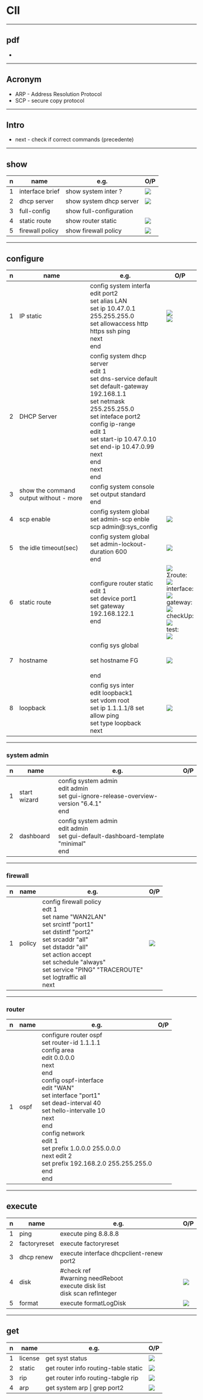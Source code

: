 # ClI

---

## pdf
*


---

## Acronym
* ARP - Address Resolution Protocol
* SCP - secure copy protocol

---

## Intro
* next - check if correct commands (precedente)

---

## show
|n|name|e.g.|O/P|
|-|----|----|----|
|1|interface brief|show system inter ?|[<img src="https://i.imgur.com/cumaEDq.png">](https://i.imgur.com/cumaEDq.png)|
|2|dhcp server| show system dhcp server|[<img src="https://i.imgur.com/IQxDDWN.png">](https://i.imgur.com/IQxDDWN.png)|
|3|full-config|show full-configuration||
|4|static route|show router static|[<img src="https://i.imgur.com/zWSKCpz.png">](https://i.imgur.com/zWSKCpz.png)|
|5|firewall policy|show firewall policy|[<img src="https://i.imgur.com/bMXmioM.png">](https://i.imgur.com/bMXmioM.png)|

---

## configure
|n|name|e.g.|O/P|
|-|----|----|----|
|1|IP static|config system interfa <br/> edit port2 <br/> set alias LAN <br/> set ip 10.47.0.1 255.255.255.0 <br/> set allowaccess http https ssh ping <br/> next <br/> end | [<img src="https://i.imgur.com/QOe4SWQ.png">](https://i.imgur.com/QOe4SWQ.png) <br/> [<img src="https://i.imgur.com/c0TSFiO.png">](https://i.imgur.com/c0TSFiO.png) |
|2|DHCP Server|config system dhcp server <br/> edit 1 <br/> set dns-service default <br/> set default-gateway 192.168.1.1 <br/> set netmask 255.255.255.0 <br/> set inteface port2 <br/> config ip-range <br/> edit 1 <br/> set start-ip 10.47.0.10 <br/> set end-ip 10.47.0.99 <br/> next <br/> end <br/> next <br/> end ||
|3|show the command output without - more|config system console <br/> set output standard <br/> end||
|4|scp enable|config system global <br/> set admin-scp enble <br/> scp admin@<ipFortigate>:sys_config <destination> |[<img src="https://i.imgur.com/f7jTDYB.png">](https://i.imgur.com/f7jTDYB.png)|
|5|the idle timeout(sec)|config system global<br/>set admin-lockout-duration 600<br/>end|[<img src="https://i.imgur.com/2lF9tox.png">](https://i.imgur.com/2lF9tox.png)|
|6|static route|configure router static <br/> edit 1 <br/> set device port1 <br/> set gateway 192.168.122.1 <br/> end | [<img src="https://i.imgur.com/mXDqUaJ.png">](https://i.imgur.com/mXDqUaJ.png) <br/> Σroute: <br/> [<img src="https://i.imgur.com/ZivIB96.png">](https://i.imgur.com/ZivIB96.png) <br> interface: <br/> [<img src="https://i.imgur.com/gk2q9YW.png">](https://i.imgur.com/gk2q9YW.png) <br/> gateway: <br/> [<img src="https://i.imgur.com/DHnC1DO.png">](https://i.imgur.com/DHnC1DO.png) <br/> checkUp: <br/> [<img src="https://i.imgur.com/otrjSMu.png">](https://i.imgur.com/otrjSMu.png) <br/> test: <br/> [<img src="https://i.imgur.com/YhEq9xg.png">](https://i.imgur.com/YhEq9xg.png) |
|7|hostname|config sys global <br/><br/> set hostname FG <br/><br/> end|[<img src="https://i.imgur.com/jLbvA0p.png">](https://i.imgur.com/jLbvA0p.png)|
|8|loopback|config sys inter <br/> edit loopback1 <br/> set vdom root <br/> set ip 1.1.1.1/8 set allow ping <br/> set type loopback <br/> next|[<img src="https://i.imgur.com/V5F7kAH.png">](https://i.imgur.com/V5F7kAH.png)|
  
---
  
### system admin
|n|name|e.g.|O/P|
|-|----|----|---|
|1|start wizard| config system admin <br/> edit admin <br/> set gui-ignore-release-overview-version "6.4.1" <br/> end ||
|2|dashboard| config system admin <br/> edit admin <br/> set gui-default-dashboard-template "minimal" <br/> end ||

  
---
  
### firewall
|n|name|e.g.|O/P|
|-|----|----|---|
|1|policy|config firewall policy <br/> edt 1 <br/> set name "WAN2LAN" <br/> set srcintf "port1" <br/>  set dstintf "port2" <br/>  set srcaddr "all" <br/> set dstaddr "all" <br/> set action accept <br/> set schedule "always" <br/> set service "PING" "TRACEROUTE" <br/> set logtraffic all <br/> next |[<img src="https://i.imgur.com/WcoUjGI.png">](https://i.imgur.com/WcoUjGI.png)|
  
---
  
### router
|n|name|e.g.|O/P|
|-|----|----|---|
|1|ospf|configure router ospf <br/> set router-id 1.1.1.1 <br/> config area <br/> edit 0.0.0.0 <br/> next <br/> end <br/> config ospf-interface <br/> edit "WAN" <br/> set interface "port1" <br/> set dead-interval 40 <br/> set hello-intervalle 10 <br/> next <br/> end <br/> config network <br/> edit 1 <br/> set prefix 1.0.0.0 255.0.0.0 <br/> next edit 2 <br/> set prefix 192.168.2.0 255.255.255.0 <br/> end <br/> end ||

---

## execute
|n|name|e.g.|O/P|
|-|----|----|---|
|1|ping|execute ping 8.8.8.8||
|2|factoryreset|execute factoryreset||
|3|dhcp renew|execute interface dhcpclient-renew port2||
|4|disk|#check ref<br/>#warning needReboot<br/>execute disk list<br/>disk scan refInteger|[<img src="https://i.imgur.com/bZt7hBo.png">](https://i.imgur.com/bZt7hBo.png)|
|5|format|execute formatLogDisk|[<img src="https://i.imgur.com/N0ybVVA.png">](https://i.imgur.com/N0ybVVA.png)|
  
---

## get
|n|name|e.g.|O/P|
|-|----|----|---|
|1|license|get syst status|[<img src="https://i.imgur.com/OdacxuB.png">](https://i.imgur.com/OdacxuB.png)|
|2|static|get router info routing-table static|[<img src="https://i.imgur.com/nr0AQjL.png">](https://i.imgur.com/nr0AQjL.png)|
|3|rip|get router info routing-tabgle rip|[<img src="https://i.imgur.com/ZyXfoqt.png">](https://i.imgur.com/ZyXfoqt.png)|  
|4|arp|get system arp \| grep port2 |[<img src="https://i.imgur.com/e7ia8Sv.png">](https://i.imgur.com/e7ia8Sv.png)|
